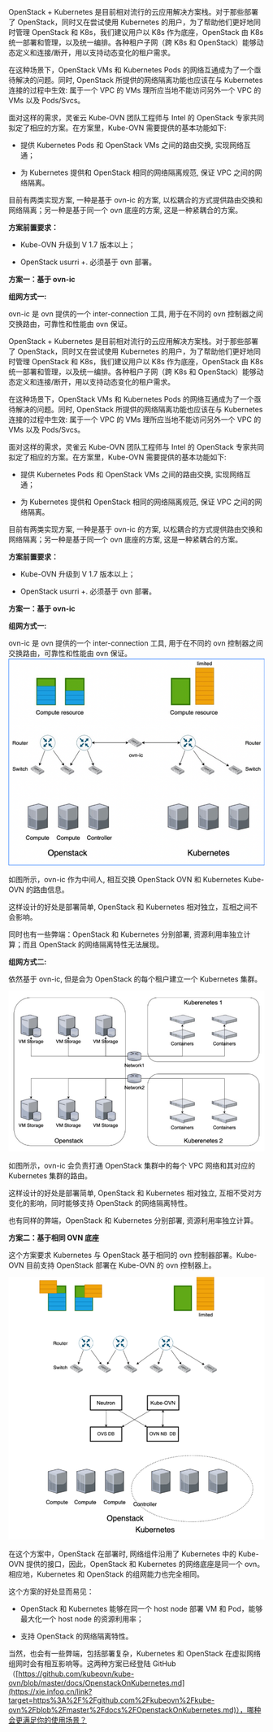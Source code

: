OpenStack + Kubernetes 是目前相对流行的云应用解决方案栈。对于那些部署了 OpenStack，同时又在尝试使用 Kubernetes 的用户，为了帮助他们更好地同时管理 OpenStack 和 K8s，我们建议用户以 K8s 作为底座，OpenStack 由 K8s 统一部署和管理，以及统一编排。各种租户子网（跨 K8s 和 OpenStack）能够动态定义和连接/断开，用以支持动态变化的租户需求。



在这种场景下，OpenStack VMs 和 Kubernetes Pods 的网络互通成为了一个亟待解决的问题。同时, OpenStack 所提供的网络隔离功能也应该在与 Kubernetes 连接的过程中生效: 属于一个 VPC 的 VMs 理所应当地不能访问另外一个 VPC 的 VMs 以及 Pods/Svcs。



面对这样的需求，灵雀云 Kube-OVN 团队工程师与 Intel 的 OpenStack 专家共同拟定了相应的方案。在方案里，Kube-OVN 需要提供的基本功能如下:



* 提供 Kubernetes Pods 和 OpenStack VMs 之间的路由交换, 实现网络互通；

* 为 Kubernetes 提供和 OpenStack 相同的网络隔离规范, 保证 VPC 之间的网络隔离。



目前有两类实现方案, 一种是基于 ovn-ic 的方案, 以松耦合的方式提供路由交换和网络隔离；另一种是基于同一个 ovn 底座的方案, 这是一种紧耦合的方案。

**方案前置要求：**



* Kube-OVN 升级到 V 1.7 版本以上；

* OpenStack usurri +. 必须基于 ovn 部署。



**方案一：基于 ovn-ic**

**组网方式一:**

ovn-ic 是 ovn 提供的一个 inter-connection 工具, 用于在不同的 ovn 控制器之间交换路由，可靠性和性能由 ovn 保证。

OpenStack + Kubernetes 是目前相对流行的云应用解决方案栈。对于那些部署了 OpenStack，同时又在尝试使用 Kubernetes 的用户，为了帮助他们更好地同时管理 OpenStack 和 K8s，我们建议用户以 K8s 作为底座，OpenStack 由 K8s 统一部署和管理，以及统一编排。各种租户子网（跨 K8s 和 OpenStack）能够动态定义和连接/断开，用以支持动态变化的租户需求。



在这种场景下，OpenStack VMs 和 Kubernetes Pods 的网络互通成为了一个亟待解决的问题。同时, OpenStack 所提供的网络隔离功能也应该在与 Kubernetes 连接的过程中生效: 属于一个 VPC 的 VMs 理所应当地不能访问另外一个 VPC 的 VMs 以及 Pods/Svcs。



面对这样的需求，灵雀云 Kube-OVN 团队工程师与 Intel 的 OpenStack 专家共同拟定了相应的方案。在方案里，Kube-OVN 需要提供的基本功能如下:



* 提供 Kubernetes Pods 和 OpenStack VMs 之间的路由交换, 实现网络互通；

* 为 Kubernetes 提供和 OpenStack 相同的网络隔离规范, 保证 VPC 之间的网络隔离。



目前有两类实现方案, 一种是基于 ovn-ic 的方案, 以松耦合的方式提供路由交换和网络隔离；另一种是基于同一个 ovn 底座的方案, 这是一种紧耦合的方案。

**方案前置要求：**



* Kube-OVN 升级到 V 1.7 版本以上；

* OpenStack usurri +. 必须基于 ovn 部署。



**方案一：基于 ovn-ic**

**组网方式一:**

ovn-ic 是 ovn 提供的一个 inter-connection 工具, 用于在不同的 ovn 控制器之间交换路由，可靠性和性能由 ovn 保证。![](/assets/compute-container-k8s-kubeovn1.png)

如图所示，ovn-ic 作为中间人, 相互交换 OpenStack OVN 和 Kubernetes Kube-OVN 的路由信息。

这样设计的好处是部署简单, OpenStack 和 Kubernetes 相对独立，互相之间不会影响。

同时也有一些弊端：OpenStack 和 Kubernetes 分别部署, 资源利用率独立计算；而且 OpenStack 的网络隔离特性无法展现。



**组网方式二:**

依然基于 ovn-ic, 但是会为 OpenStack 的每个租户建立一个 Kubernetes 集群。

![](/assets/compute-container-k8s-kubeovn2.png)

如图所示，ovn-ic 会负责打通 OpenStack 集群中的每个 VPC 网络和其对应的 Kubernetes 集群的路由。

这样设计的好处是部署简单, OpenStack 和 Kubernetes 相对独立, 互相不受对方变化的影响，同时能够支持 OpenStack 的网络隔离特性。

也有同样的弊端，OpenStack 和 Kubernetes 分别部署, 资源利用率独立计算。

**方案二：基于相同 OVN 底座**

这个方案要求 Kubernetes 与 OpenStack 基于相同的 ovn 控制器部署。Kube-OVN 目前支持 OpenStack 部署在 Kube-OVN 的 ovn 控制器上。

![](/assets/compute-container-k8s-kubeovn3.png)

在这个方案中，OpenStack 在部署时, 网络组件沿用了 Kubernetes 中的 Kube-OVN 提供的接口，因此，OpenStack 和 Kubernetes 的网络底座是同一个 ovn。相应地，Kubernetes 和 OpenStack 的组网能力也完全相同。

这个方案的好处显而易见：



* OpenStack 和 Kubernetes 能够在同一个 host node 部署 VM 和 Pod，能够最大化一个 host node 的资源利用率；

* 支持 OpenStack 的网络隔离特性。

当然，也会有一些弊端，包括部署复杂，Kubernetes 和 OpenStack 在虚拟网络组网时会有相互影响等。这两种方案已经登陆 GitHub（[https://github.com/kubeovn/kube-ovn/blob/master/docs/OpenstackOnKubernetes.md](https://xie.infoq.cn/link?target=https%3A%2F%2Fgithub.com%2Fkubeovn%2Fkube-ovn%2Fblob%2Fmaster%2Fdocs%2FOpenstackOnKubernetes.md)），哪种会更满足你的使用场景？



